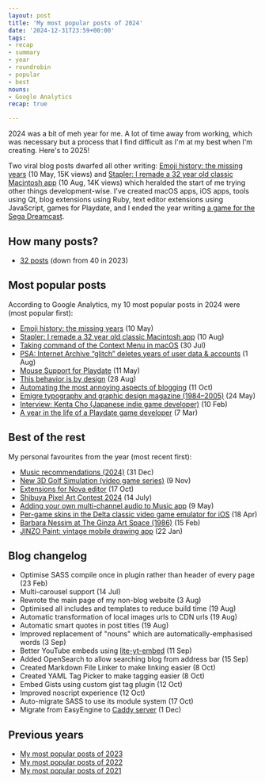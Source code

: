 ```yaml
---
layout: post
title: 'My most popular posts of 2024'
date: '2024-12-31T23:59+00:00'
tags:
- recap
- summary
- year
- roundrobin
- popular
- best
nouns:
- Google Analytics
recap: true

---
```


2024 was a bit of meh year for me. A lot of time away from working, which was necessary but a process that I find difficult as I'm at my best when I'm creating. Here's to 2025!

Two viral blog posts dwarfed all other writing: [Emoji history: the missing years](/2024/05/10/emoji-history-the-missing-years/) (10 May, 15K views) and [Stapler: I remade a 32 year old classic Macintosh app](/2024/08/10/stapler-i-remade-a-32-year-old-classic-macintosh-app/) (10 Aug, 14K views) which heralded the start of me trying other things development-wise. I've created macOS apps, iOS apps, tools using Qt, blog extensions using Ruby, text editor extensions using JavaScript, games for Playdate, and I ended the year writing [a game for the Sega Dreamcast](/2025/01/05/dream-ride-for-sega-dreamcast-and-emulators/).

## How many posts?
- [32 posts](/search/?q=2024) (down from 40 in 2023)

## Most popular posts
According to Google Analytics, my 10 most popular posts in 2024 were (most popular first):
- [Emoji history: the missing years](/2024/05/10/emoji-history-the-missing-years/) (10 May) <!-- 15K -->
- [Stapler: I remade a 32 year old classic Macintosh app](/2024/08/10/stapler-i-remade-a-32-year-old-classic-macintosh-app/) (10 Aug) <!-- 14K -->
- [Taking command of the Context Menu in macOS](/2024/07/30/taking-command-of-the-context-menu-in-macos/) (30 Jul) <!-- 6K -->
- [PSA: Internet Archive “glitch” deletes years of user data & accounts](/2024/08/01/psa-internet-archive-glitch-deletes-years-of-user-data-and-accounts/) (1 Aug) <!-- 5K -->
- [Mouse Support for Playdate](/2024/05/11/mouse-support-for-playdate/) (11 May) <!-- 4K -->
- [This behavior is by design](/2024/08/28/this-behavior-is-by-design/) (28 Aug) <!-- 3K -->
- [Automating the most annoying aspects of blogging](/2024/10/11/automating-the-most-annoying-aspects-of-blogging/) (11 Oct) <!-- 3K -->
- [Emigre typography and graphic design magazine (1984–2005)](/2024/05/24/emigre-typography-and-graphic-design-magazine-1984-2005/) (24 May) <!-- 2K -->
- [Interview: Kenta Cho (Japanese indie game developer)](/2024/02/10/interview-kenta-cho-indie-game-developer/) (10 Feb) <!-- 2K -->
- [A year in the life of a Playdate game developer](/2024/03/07/a-year-in-the-life-of-a-playdate-game-developer/) (7 Mar) <!-- 1K -->

## Best of the rest
My personal favourites from the year (most recent first):
- [Music recommendations (2024)](/2024/12/31/music-recommendations-2024/) (31 Dec)
- [New 3D Golf Simulation (video game series)](/2024/11/09/new-3d-golf-simulation-video-game-series/) (9 Nov)
- [Extensions for Nova editor](/2024/10/17/extensions-for-nova-editor/) (17 Oct)
- [Shibuya Pixel Art Contest 2024](/2024/07/14/shibuya-pixel-art-contest-2024/) (14 July)
- [Adding your own multi-channel audio to Music app](/2024/05/09/adding-your-own-multi-channel-audio-to-music-app/) (9 May)
- [Per-game skins in the Delta classic video game emulator for iOS](/2024/04/18/per-game-skins-in-the-delta-classic-video-game-emulator-for-ios/) (18 Apr)
- [Barbara Nessim at The Ginza Art Space (1986)](/2024/02/15/barbara-nessim-at-the-ginza-art-space-1986/) (15 Feb)
- [JINZO Paint: vintage mobile drawing app](/2024/01/22/jinzo-paint-vintage-mobile-drawing-app/) (22 Jan)

## Blog changelog
- Optimise SASS compile once in plugin rather than header of every page (23 Feb)
- Multi-carousel support (14 Jul)
- Rewrote the main page of my non-blog website (3 Aug)
- Optimised all includes and templates to reduce build time (19 Aug)
- Automatic transformation of local images urls to CDN urls (19 Aug)
- Automatic smart quotes in post titles (19 Aug)
- Improved replacement of "nouns" which are automatically-emphasised words (3 Sep)
- Better YouTube embeds using [lite-yt-embed](https://github.com/paulirish/lite-youtube-embed) (11 Sep)
- Added OpenSearch to allow searching blog from address bar (15 Sep)
- Created Markdown File Linker to make linking easier (8 Oct)
- Created YAML Tag Picker to make tagging easier (8 Oct)
- Embed Gists using custom gist tag plugin (12 Oct)
- Improved noscript experience (12 Oct)
- Auto-migrate SASS to use its module system (17 Oct)
- Migrate from EasyEngine to [Caddy server](https://caddyserver.com) (1 Dec)

## Previous years
- [My most popular posts of 2023](/2023/12/27/my-most-popular-posts-of-the-year/)
- [My most popular posts of 2022](/2022/12/31/my-most-popular-posts-of-the-year/)
- [My most popular posts of 2021](/2021/12/31/my-most-popular-posts-of-the-year/)
